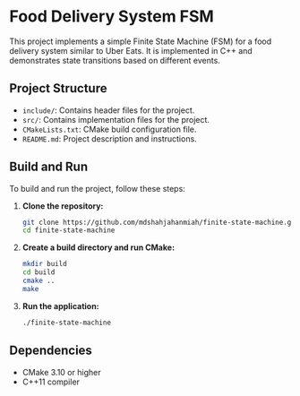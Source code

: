 # Food Delivery System FSM

This project implements a simple Finite State Machine (FSM) for a food delivery system similar to Uber Eats. It is implemented in C++ and demonstrates state transitions based on different events.

## Project Structure

- `include/`: Contains header files for the project.
- `src/`: Contains implementation files for the project.
- `CMakeLists.txt`: CMake build configuration file.
- `README.md`: Project description and instructions.

## Build and Run

To build and run the project, follow these steps:

1. **Clone the repository:**
    ```bash
    git clone https://github.com/mdshahjahanmiah/finite-state-machine.git
    cd finite-state-machine
    ```

2. **Create a build directory and run CMake:**
    ```bash
    mkdir build
    cd build
    cmake ..
    make
    ```

3. **Run the application:**
    ```bash
    ./finite-state-machine
    ```

## Dependencies

- CMake 3.10 or higher
- C++11 compiler
